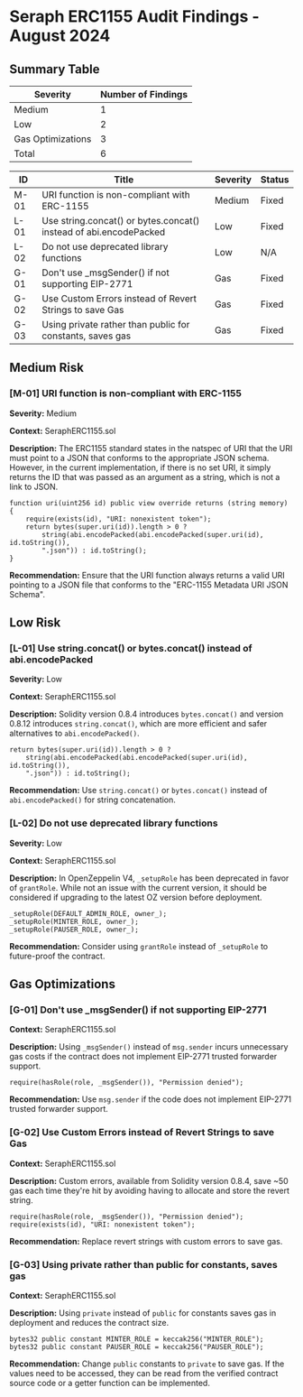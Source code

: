 # Seraph ERC1155 Audit Findings - August 2024

## Summary Table

| Severity | Number of Findings |
|----------|---------------------|
| Medium   | 1                   |
| Low      | 2                   |
| Gas Optimizations | 3          |
| Total    | 6                   |

| ID | Title | Severity | Status |
|----|-------|----------|--------|
| M-01 | URI function is non-compliant with ERC-1155 | Medium | Fixed |
| L-01 | Use string.concat() or bytes.concat() instead of abi.encodePacked | Low | Fixed |
| L-02 | Do not use deprecated library functions | Low | N/A |
| G-01 | Don't use _msgSender() if not supporting EIP-2771 | Gas | Fixed |
| G-02 | Use Custom Errors instead of Revert Strings to save Gas | Gas | Fixed |
| G-03 | Using private rather than public for constants, saves gas | Gas | Fixed |

## Medium Risk

### [M-01] URI function is non-compliant with ERC-1155

**Severity:** Medium

**Context:** SeraphERC1155.sol

**Description:**
The ERC1155 standard states in the natspec of URI that the URI must point to a JSON that conforms to the appropriate JSON schema. However, in the current implementation, if there is no set URI, it simply returns the ID that was passed as an argument as a string, which is not a link to JSON.

```solidity
function uri(uint256 id) public view override returns (string memory)
{
    require(exists(id), "URI: nonexistent token");
    return bytes(super.uri(id)).length > 0 ?
        string(abi.encodePacked(abi.encodePacked(super.uri(id), id.toString()),
        ".json")) : id.toString();
}
```

**Recommendation:**
Ensure that the URI function always returns a valid URI pointing to a JSON file that conforms to the "ERC-1155 Metadata URI JSON Schema".

## Low Risk

### [L-01] Use string.concat() or bytes.concat() instead of abi.encodePacked

**Severity:** Low

**Context:** SeraphERC1155.sol

**Description:**
Solidity version 0.8.4 introduces `bytes.concat()` and version 0.8.12 introduces `string.concat()`, which are more efficient and safer alternatives to `abi.encodePacked()`.

```solidity
return bytes(super.uri(id)).length > 0 ?
    string(abi.encodePacked(abi.encodePacked(super.uri(id), id.toString()),
    ".json")) : id.toString();
```

**Recommendation:**
Use `string.concat()` or `bytes.concat()` instead of `abi.encodePacked()` for string concatenation.

### [L-02] Do not use deprecated library functions

**Severity:** Low

**Context:** SeraphERC1155.sol

**Description:**
In OpenZeppelin V4, `_setupRole` has been deprecated in favor of `grantRole`. While not an issue with the current version, it should be considered if upgrading to the latest OZ version before deployment.

```solidity
_setupRole(DEFAULT_ADMIN_ROLE, owner_);
_setupRole(MINTER_ROLE, owner_);
_setupRole(PAUSER_ROLE, owner_);
```

**Recommendation:**
Consider using `grantRole` instead of `_setupRole` to future-proof the contract.

## Gas Optimizations

### [G-01] Don't use _msgSender() if not supporting EIP-2771

**Context:** SeraphERC1155.sol

**Description:**
Using `_msgSender()` instead of `msg.sender` incurs unnecessary gas costs if the contract does not implement EIP-2771 trusted forwarder support.

```solidity
require(hasRole(role, _msgSender()), "Permission denied");
```

**Recommendation:**
Use `msg.sender` if the code does not implement EIP-2771 trusted forwarder support.

### [G-02] Use Custom Errors instead of Revert Strings to save Gas

**Context:** SeraphERC1155.sol

**Description:**
Custom errors, available from Solidity version 0.8.4, save ~50 gas each time they're hit by avoiding having to allocate and store the revert string.

```solidity
require(hasRole(role, _msgSender()), "Permission denied");
require(exists(id), "URI: nonexistent token");
```

**Recommendation:**
Replace revert strings with custom errors to save gas.

### [G-03] Using private rather than public for constants, saves gas

**Context:** SeraphERC1155.sol

**Description:**
Using `private` instead of `public` for constants saves gas in deployment and reduces the contract size.

```solidity
bytes32 public constant MINTER_ROLE = keccak256("MINTER_ROLE");
bytes32 public constant PAUSER_ROLE = keccak256("PAUSER_ROLE");
```

**Recommendation:**
Change `public` constants to `private` to save gas. If the values need to be accessed, they can be read from the verified contract source code or a getter function can be implemented.